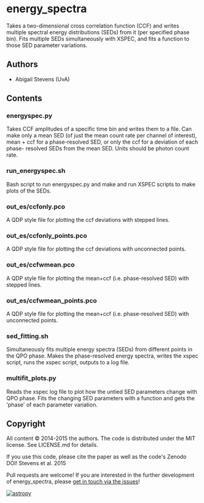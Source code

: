 # energy_spectra

Takes a two-dimensional cross correlation function (CCF) and writes multiple 
spectral energy distributions (SEDs) from it (per specified phase bin). Fits 
multiple SEDs simultaneously with XSPEC, and fits a function to those SED 
parameter variations.

## Authors
* Abigail Stevens (UvA)

## Contents

### energyspec.py
Takes CCF amplitudes of a specific time bin and writes them to a file. Can make
only a mean SED (of just the mean count rate per channel of interest), mean + 
ccf for a phase-resolved SED, or only the ccf for a deviation of each phase-
resolved SEDs from the mean SED. Units should be photon count rate.

### run_energyspec.sh
Bash script to run energyspec.py and make and run XSPEC scripts to make plots of
the SEDs.

### out_es/ccfonly.pco
A QDP style file for plotting the ccf deviations with stepped lines.

### out_es/ccfonly_points.pco
A QDP style file for plotting the ccf deviations with unconnected points.

### out_es/ccfwmean.pco
A QDP style file for plotting the mean+ccf (i.e. phase-resolved SED) with 
stepped lines.

### out_es/ccfwmean_points.pco
A QDP style file for plotting the mean+ccf (i.e. phase-resolved SED) with 
unconnected points.

### sed_fitting.sh
Simultaneously fits multiple energy spectra (SEDs) from different points in the 
QPO phase. Makes the phase-resolved energy spectra, writes the xspec script, 
runs the xspec script, outputs to a log file.

### multifit_plots.py
Reads the xspec log file to plot how the untied SED parameters change with QPO 
phase. Fits the changing SED parameters with a function and gets the 'phase' of 
each parameter variation.


## Copyright
 
All content © 2014-2015 the authors. The code is distributed under the MIT 
license. See LICENSE.md for details.

If you use this code, please cite the paper as well as the code's Zenodo DOI! 
Stevens et al. 2015

Pull requests are welcome! If you are interested in the further development of 
energy_spectra, please [get in touch via the issues](https://github.com/abigailStev/energy_spectra/issues)!


 [![astropy](http://img.shields.io/badge/powered%20by-AstroPy-orange.svg?style=flat)](http://www.astropy.org/) 